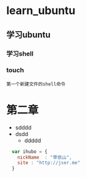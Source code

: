 # learn_ubuntu
## 学习ubuntu
###  学习shell
###  touch
    第一个新建文件的shell命令
# 第二章
* sdddd
*  dsdd
   * ddddd
```javascript
  var ihubo = {
    nickName  : "草依山",
    site : "http://jser.me"
  }
```
